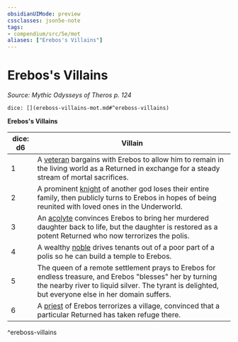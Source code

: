 ```yaml
---
obsidianUIMode: preview
cssclasses: json5e-note
tags:
- compendium/src/5e/mot
aliases: ["Erebos's Villains"]
---
```

# Erebos's Villains
*Source: Mythic Odysseys of Theros p. 124* 

`dice: [](ereboss-villains-mot.md#^ereboss-villains)`

**Erebos's Villains**

| dice: d6 | Villain |
|----------|---------|
| 1 | A [veteran](compendium/bestiary/humanoid/veteran.md) bargains with Erebos to allow him to remain in the living world as a Returned in exchange for a steady stream of mortal sacrifices. |
| 2 | A prominent [knight](compendium/bestiary/humanoid/knight.md) of another god loses their entire family, then publicly turns to Erebos in hopes of being reunited with loved ones in the Underworld. |
| 3 | An [acolyte](compendium/bestiary/humanoid/acolyte.md) convinces Erebos to bring her murdered daughter back to life, but the daughter is restored as a potent Returned who now terrorizes the polis. |
| 4 | A wealthy [noble](compendium/bestiary/humanoid/noble.md) drives tenants out of a poor part of a polis so he can build a temple to Erebos. |
| 5 | The queen of a remote settlement prays to Erebos for endless treasure, and Erebos "blesses" her by turning the nearby river to liquid silver. The tyrant is delighted, but everyone else in her domain suffers. |
| 6 | A [priest](compendium/bestiary/humanoid/priest.md) of Erebos terrorizes a village, convinced that a particular Returned has taken refuge there. |
^ereboss-villains